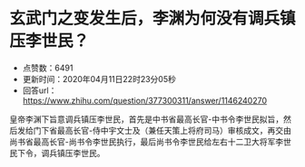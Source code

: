 # 玄武门之变发生后，李渊为何没有调兵镇压李世民？
- 点赞数：6491
- 更新时间：2020年04月11日22时23分05秒
- 回答url：https://www.zhihu.com/question/377300311/answer/1146240270
<body>
 <p data-pid="eGcabeFP">皇帝李渊下旨意调兵镇压李世民，首先是中书省最高长官-中书令李世民拟旨，然后发给门下省最高长官-侍中宇文士及（兼任天策上将府司马）审核成文，再交由尚书省最高长官-尚书令李世民执行，最后尚书令李世民给左右十二卫大将军李世民下令，调兵镇压李世民。</p>
</body>